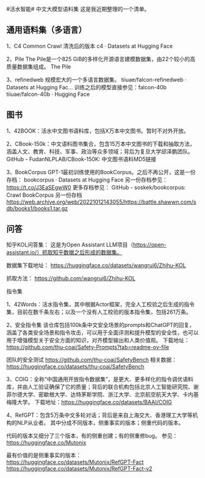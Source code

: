 #活水智能# 中文大模型语料集 这是我近期整理的一个清单。 

## 通用语料集（多语言）

1、C4 Common Crawl 清洗后的版本 c4 · Datasets at Hugging Face

2、Pile The Pile是一个825 GiB的多样化开源语言建模数据集，由22个较小的高质量数据集组成。 The Pile

3、refinedweb 规模宏大的一个多语言数据集。 tiiuae/falcon-refinedweb · Datasets at Hugging Fac... 训练之后的模型直接参见：falcon-40b tiiuae/falcon-40b · Hugging Face

## 图书

1、42BOOK：活水中文图书语料库，包括X万本中文图书。暂时不对外开放。

2、CBook-150k：中文语料图书集合，包含15万本中文图书的下载和抽取方法，涵盖人文、教育、科技、军事、政治等众多领域；背后为复旦大学邱泽鹏团队。 GitHub - FudanNLPLAB/CBook-150K: 中文图书语料MD5链接

3、BookCorpus GPT-1最初训练使用的BookCorpus。之后不再公开，这是一份存档： bookcorpus 
· Datasets at Hugging Face 另一份存档参见： https://t.co/J3EaSEgwW0 
更多存档参见： GitHub - soskek/bookcorpus: Crawl BookCorpus 
另一份存档 https://web.archive.org/web/20221012143055/https://battle.shawwn.com/sdb/books1/books1.tar.gz


## 问答

知乎KOL问答集： 这是为Open Assistant LLM项目（https://open-assistant.io/）抓取知乎数据之后形成的数据集。 

数据集下载地址： https://huggingface.co/datasets/wangrui6/Zhihu-KOL

抓取方法： https://github.com/wangrui6/Zhihu-KOL

指令集

1、42Words：活水指令集，其中根据Actor框架，完全人工校验之后生成的指令集，目前在数千条左右；以及一个没有人工校验的版本指令集，包括261万条。

2、安全指令集 该仓库包括100k条中文安全场景的prompts和ChatGPT的回复，涵盖了各类安全场景和指令攻击，可以用于全面评测和提升模型的安全性，也可以用于增强模型关于安全方面的知识，对齐模型输出和人类价值观。 下载地址：https://github.com/thu-coai/Safety-Prompts?tab=readme-ov-file

团队的安全测试 https://github.com/thu-coai/SafetyBench 相关数据：https://huggingface.co/datasets/thu-coai/SafetyBench

3、COIG：全称“中国通用开放指令数据集”，是更大、更多样化的指令调优语料库，并由人工验证确保了它的质量；背后的联合机构包括北京人工智能研究院、谢菲尔德大学、密歇根大学、达特茅斯学院、浙江大学、北京航空航天大学、卡内基梅隆大学。 下载地址：https://huggingface.co/datasets/BAAI/COIG

4、RefGPT：包含5万条中文多轮对话；背后是来自上海交大、香港理工大学等机构的NLP从业者。 其中分成不同版本，侧重事实的版本；侧重代码的版本。

代码的版本又细分了三个版本，有的侧重创建；有的侧重修bug。 参见：https://huggingface.co/Mutonix

最有价值的是侧重事实的版本： 
https://huggingface.co/datasets/Mutonix/RefGPT-Fact
https://huggingface.co/datasets/Mutonix/RefGPT-Fact-v2